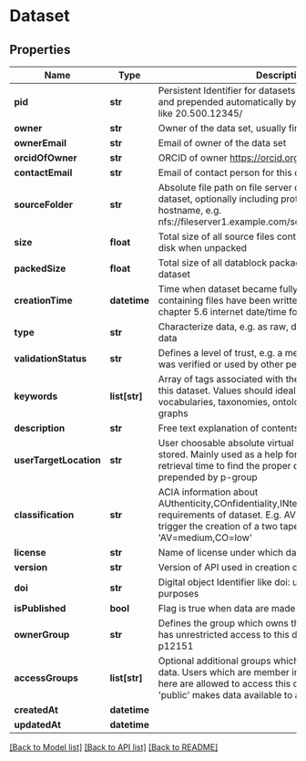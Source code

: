 # Dataset

## Properties
Name | Type | Description | Notes
------------ | ------------- | ------------- | -------------
**pid** | **str** | Persistent Identifier for datasets derived from UUIDv4 and prepended automatically by site specific PID prefix like 20.500.12345/ | 
**owner** | **str** | Owner of the data set, usually first name + lastname | 
**ownerEmail** | **str** | Email of owner of the data set | [optional] 
**orcidOfOwner** | **str** | ORCID of owner https://orcid.org if available | [optional] 
**contactEmail** | **str** | Email of contact person for this dataset | 
**sourceFolder** | **str** | Absolute file path on file server containing the files of this dataset, optionally including protocol and file server hostname, e.g. nfs://fileserver1.example.com/some/path/to/sourcefolder | 
**size** | **float** | Total size of all source files contained in source folder on disk when unpacked | [optional] 
**packedSize** | **float** | Total size of all datablock package files created for this dataset | [optional] 
**creationTime** | **datetime** | Time when dataset became fully available on disk, i.e. all containing files have been written. Format according to chapter 5.6 internet date/time format in RFC 3339 | 
**type** | **str** | Characterize data, e.g. as raw, derived, test, calibration data | 
**validationStatus** | **str** | Defines a level of trust, e.g. a measure of how much data was verified or used by other persons | [optional] 
**keywords** | **list[str]** | Array of tags associated with the meaning or contents of this dataset. Values should ideally come from defined vocabularies, taxonomies, ontologies or knowledge graphs | [optional] 
**description** | **str** | Free text explanation of contents of dataset | [optional] 
**userTargetLocation** | **str** | User choosable absolute virtual path where datasets are stored. Mainly used as a help for the enduser at dataset retrieval time to find the proper dataset. Will be prepended by p-group | [optional] 
**classification** | **str** | ACIA information about AUthenticity,COnfidentiality,INtegrity and AVailability requirements of dataset. E.g. AV(ailabilty)&#x3D;medium could trigger the creation of a two tape copies. Format &#39;AV&#x3D;medium,CO&#x3D;low&#39; | [optional] 
**license** | **str** | Name of license under which data can be used | [optional] 
**version** | **str** | Version of API used in creation of dataset | [optional] 
**doi** | **str** | Digital object Identifier like doi: used for publication purposes | [optional] 
**isPublished** | **bool** | Flag is true when data are made publically available | [optional] 
**ownerGroup** | **str** | Defines the group which owns the data, and therefore has unrestricted access to this data. Usually a pgroup like p12151 | 
**accessGroups** | **list[str]** | Optional additional groups which have read access to the data. Users which are member in one of the groups listed here are allowed to access this data. The special group &#39;public&#39; makes data available to all users | [optional] 
**createdAt** | **datetime** |  | [optional] 
**updatedAt** | **datetime** |  | [optional] 

[[Back to Model list]](../README.md#documentation-for-models) [[Back to API list]](../README.md#documentation-for-api-endpoints) [[Back to README]](../README.md)


